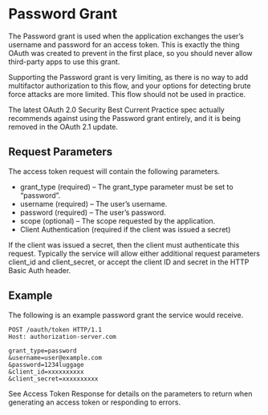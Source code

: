 # Password Grant

The Password grant is used when the application exchanges the user’s username and password for an access token. This is exactly the thing OAuth was created to prevent in the first place, so you should never allow third-party apps to use this grant.

Supporting the Password grant is very limiting, as there is no way to add multifactor authorization to this flow, and your options for detecting brute force attacks are more limited. This flow should not be used in practice.

The latest OAuth 2.0 Security Best Current Practice spec actually recommends against using the Password grant entirely, and it is being removed in the OAuth 2.1 update.

## Request Parameters
The access token request will contain the following parameters.

* grant_type (required) – The grant_type parameter must be set to “password”.
* username (required) – The user’s username.
* password (required) – The user’s password.
* scope (optional) – The scope requested by the application.
* Client Authentication (required if the client was issued a secret)

If the client was issued a secret, then the client must authenticate this request. Typically the service will allow either additional request parameters client_id and client_secret, or accept the client ID and secret in the HTTP Basic Auth header.

## Example
The following is an example password grant the service would receive.

```
POST /oauth/token HTTP/1.1
Host: authorization-server.com
 
grant_type=password
&username=user@example.com
&password=1234luggage
&client_id=xxxxxxxxxx
&client_secret=xxxxxxxxxx
```

See Access Token Response for details on the parameters to return when generating an access token or responding to errors.